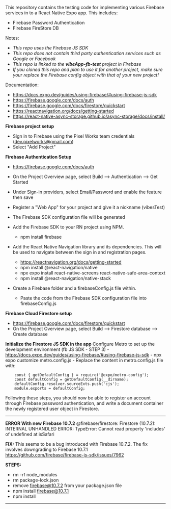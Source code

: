 This repository contains the testing code for implementing various Firebase services in to a React Native Expo app. This includes:
  - Firebase Password Authentication 
  - Firebase FireStore DB

Notes:
  - *This repo uses the Firebase JS SDK*
  - *This repo does not contain third party authentication services such as Google or Facebook*
  - *This repo is linked to the **vibeApp-fb-test** project in Firebase*
  - *If you cloned this repo and plan to use it for another project, make sure your replace the Firebase config object with that of your new project!*

Documentation:
  - https://docs.expo.dev/guides/using-firebase/#using-firebase-js-sdk
  - https://firebase.google.com/docs/auth
  - https://firebase.google.com/docs/firestore/quickstart
  - https://reactnavigation.org/docs/getting-started
  - https://react-native-async-storage.github.io/async-storage/docs/install/ 



 **Firebase project setup**
  - Sign in to Firebase using the Pixel Works team credentials (dev.pixelworks@gmail.com) 
  - Select "Add Project"



 **Firebase Authentication Setup**
  - https://firebase.google.com/docs/auth
  - On the Project Overview page, select Build --> Authentication --> Get Started
  - Under Sign-in providers, select Email/Password and enable the feature then save
  - Register a "Web App" for your project and give it a nickname (vibesTest)
  - The Firebase SDK configuration file will be generated

  - Add the Firebase SDK to your RN project using NPM. 
    - npm install firebase

  - Add the React Native Navigation library and its dependencies. This will be used to navigate between the sign in and registration pages.
    - https://reactnavigation.org/docs/getting-started 
    - npm install @react-navigation/native 
    - npx expo install react-native-screens react-native-safe-area-context
    - npm install @react-navigation/native-stack 

  - Create a Firebase folder and a firebaseConfig.js file within.
    - Paste the code from the Firebase SDK configuration file into firebaseConfig.js

 **Firebase Cloud Firestore setup**
  - https://firebase.google.com/docs/firestore/quickstart
  - On the Project Overview page, select Build --> Firestore database --> Create database

 **Initialize the Firestore JS SDK in the app**
  Configure Metro to set up the development environment (fb JS SDK - STEP 3)
    - https://docs.expo.dev/guides/using-firebase/#using-firebase-js-sdk 
    - npx expo customize metro.config.js
    - Replace the content in metro.config.js file with:

        const { getDefaultConfig } = require('@expo/metro-config');
        const defaultConfig = getDefaultConfig(__dirname);
        defaultConfig.resolver.sourceExts.push('cjs');
        module.exports = defaultConfig;

Following these steps, you should now be able to register an account through Firebase password authentication, and write a document container the newly registered user object in Firestore.
______________________________________________________
**ERROR With new Firebase 10.7.2**
@firebase/firestore: Firestore (10.7.2): INTERNAL UNHANDLED ERROR:  TypeError: Cannot read property 'includes' of undefined
    at isSafari 

**FIX:** 
This seems to be a bug introduced with Firebase 10.7.2. The fix involves downgrading to Firebase 10.7.1
https://github.com/firebase/firebase-js-sdk/issues/7962

**STEPS:**
- rm -rf node_modules
- rm package-lock.json
- remove firebase@10.7.2 from your package.json file
- npm install firebase@10.7.1 
- npm install 
______________________________________________________
